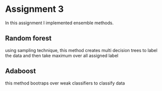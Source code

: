 # Assignment 3
In this assignment I implemented ensemble methods.
## Random forest
using sampling technique, this method creates multi decision trees to label the data and then take maximum over all assigned label
## Adaboost
this method bootraps over weak classifiers to classify data
